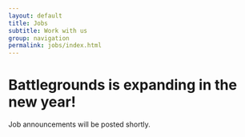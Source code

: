 ```yaml
---
layout: default
title: Jobs
subtitle: Work with us
group: navigation
permalink: jobs/index.html
---
```


# Battlegrounds is expanding in the new year!

Job announcements will be posted shortly.

